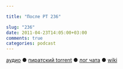 ```yaml
---

title: "После РТ 236"

slug: "236"
date: 2011-04-23T14:05:00+03:00
comments: true
categories: podcast
---
```

[аудио](http://cdn.radio-t.com/rt236post.mp3) ● [пиратский torrent](http://pirates.radio-t.com/torrents/rt236post.mp3.torrent) ● [лог чата](http://chat.radio-t.com/logs/radio-t-236.html) ● [wiki](http://wiki.radio-t.com/%D0%9F%D0%BE%D1%81%D0%BB%D0%B5_%D0%A0%D0%A2_236)<audio src="http://cdn.radio-t.com/rt236post.mp3" preload="none">
